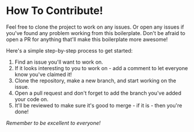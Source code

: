 # How To Contribute!

Feel free to clone the project to work on any issues.
Or open any issues if you've found any problem working from this boilerplate. Don't be afraid to open a PR for anything that'll make this boilerplate more awesome!

Here's a simple step-by-step process to get started:
1. Find an issue you'll want to work on.
2. If it looks interesting to you to work on - add a comment to let everyone know you've claimed it!
3. Clone the repository, make a new branch, and start working on the issue.
4. Open a pull request and don't forget to add the branch you've added your code on.
5. It'll be reviewed to make sure it's good to merge - if it is - then you're done!

*Remember to be excellent to everyone!*
